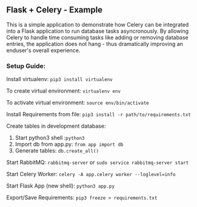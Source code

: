 ## Flask + Celery - Example

This is a simple application to demonstrate how Celery can be integrated into a Flask application to run database tasks asyncronously. By allowing Celery to handle time consuming tasks like adding or removing database entries, the application does not hang - thus dramatically improving an enduser's overall experience.

### Setup Guide:

Install virtualenv: `pip3 install virtualenv`

To create virtual environment: `virtualenv env`

To activate virtual environment: `source env/bin/activate`

Install Requirements from file: `pip3 install -r path/to/requirements.txt`

Create tables in development database:

1. Start python3 shell :`python3`
2. Import db from app.py: `from app import db`
3. Generate tables: `db.create_all()`

Start RabbitMQ: `rabbitmq-server` or `sudo service rabbitmq-server start`

Start Celery Worker: `celery -A app.celery worker --loglevel=info`

Start Flask App (new shell): `python3 app.py`

Export/Save Requirements: `pip3 freeze > requirements.txt`

